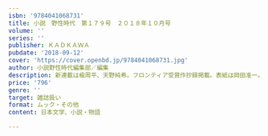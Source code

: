 ```yaml
---
isbn: '9784041068731'
title: 小説　野性時代　第１７９号　２０１８年１０月号
volume: ''
series: ''
publisher: ＫＡＤＫＡＷＡ
pubdate: '2018-09-12'
cover: 'https://cover.openbd.jp/9784041068731.jpg'
author: 小説野性時代編集部／編集
description: 新連載は楡周平、天野純希。フロンティア受賞作抄録掲載。表紙は岡田准一。
price: '796'
genre: ''
target: 雑誌扱い
format: ムック・その他
content: 日本文学、小説・物語

---
```

